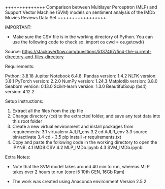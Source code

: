 
++++++++++++++ Comparison between Multilayer Perceptron (MLP) and Support Vector Machine (SVM) models on sentiment analysis of the IMDb Movies Reviews Data Set +++++++++++++++++

IMPORTANT:

* Make sure the CSV file is in the working directory of Python. You can use the following code to check so:
import os
cwd = os.getcwd()

Source: https://stackoverflow.com/questions/5137497/find-the-current-directory-and-files-directory



Requirements:

Python: 3.8.18
Jupiter Notebook 6.4.8.
Pandas version: 1.4.2
NLTK version: 3.8.1
PyTorch version: 2.2.0
NumPy version: 1.24.3
Matplotlib version: 3.8.0
Seaborn version: 0.13.0
Scikit-learn version: 1.3.0
BeautifulSoup (bs4) version: 4.12.2


Setup instructions:
1. Extract all the files from the zip file
2. Change directory (cd) to the extracted folder, and save any test data into this root folder
3. Create a new virtual environment and install packages from requirements:
	3.1 virtualenv AJLR_env
	3.2 cd AJLR_env
	3.3 source bin/activate
	3.4 cd -
	3.5 pip install -r requirements.txt
4. Copy and paste the following code in the working directory to open the IPYNB:
	4.1 IMDB.CSV
	4.2 MLP_IMDb.ipynb
	4.3 SVM_IMDb.ipynb



Extra Notes: 
* Note that the SVM model takes around 40 min to run, whereas MLP takes over 2 hours to run (core i5 10th GEN, 16Gb Ram)

* The work was created using Anaconda environment Version 2.5.2
